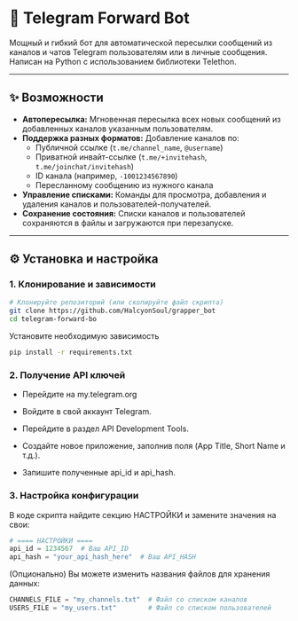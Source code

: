 # 🤖 Telegram Forward Bot

Мощный и гибкий бот для автоматической пересылки сообщений из каналов и чатов Telegram пользователям или в личные сообщения. Написан на Python с использованием библиотеки Telethon.

---

## ✨ Возможности

*   **Автопересылка:** Мгновенная пересылка всех новых сообщений из добавленных каналов указанным пользователям.
*   **Поддержка разных форматов:** Добавление каналов по:
    *   Публичной ссылке (`t.me/channel_name`, `@username`)
    *   Приватной инвайт-ссылке (`t.me/+invitehash`, `t.me/joinchat/invitehash`)
    *   ID канала (например, `-1001234567890`)
    *   Пересланному сообщению из нужного канала
*   **Управление списками:** Команды для просмотра, добавления и удаления каналов и пользователей-получателей.
*   **Сохранение состояния:** Списки каналов и пользователей сохраняются в файлы и загружаются при перезапуске.

---

## ⚙️ Установка и настройка

### 1. Клонирование и зависимости

```bash
# Клонируйте репозиторий (или скопируйте файл скрипта)
git clone https://github.com/HalcyonSoul/grapper_bot
cd telegram-forward-bo
```
Установите необходимую зависимость
```bash
pip install -r requirements.txt
```
### 2. Получение API ключей
* Перейдите на my.telegram.org

* Войдите в свой аккаунт Telegram.

* Перейдите в раздел API Development Tools.

* Создайте новое приложение, заполнив поля (App Title, Short Name и т.д.).

* Запишите полученные api_id и api_hash.

### 3. Настройка конфигурации
В коде скрипта найдите секцию НАСТРОЙКИ и замените значения на свои:

```python
# ==== НАСТРОЙКИ ====
api_id = 1234567  # Ваш API_ID
api_hash = "your_api_hash_here"  # Ваш API_HASH
```
(Опционально) Вы можете изменить названия файлов для хранения данных:

```python
CHANNELS_FILE = "my_channels.txt"  # Файл со списком каналов
USERS_FILE = "my_users.txt"        # Файл со списком пользователей
```
